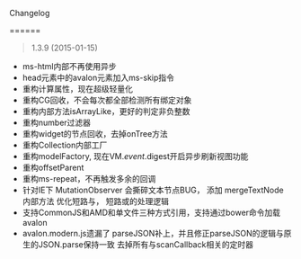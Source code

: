 Changelog

======

> 1.3.9 (2015-01-15)

+ ms-html内部不再使用异步
+ head元素中的avalon元素加入ms-skip指令
+ 重构计算属性，现在超级轻量化
+ 重构CG回收，不会每次都全部检测所有绑定对象
+ 重构内部方法isArrayLike，更好的判定非负整数
+ 重构number过滤器
+ 重构widget的节点回收，去掉onTree方法
+ 重构Collection内部工厂
+ 重构modelFactory, 现在VM.$event.$digest开启异步刷新视图功能
+ 重构offsetParent
+ 重构ms-repeat，不再触发多余的回调
+ 针对IE下 MutationObserver 会撕碎文本节点BUG， 添加 mergeTextNode 内部方法
优化短路与， 短路或的处理逻辑
+ 支持CommonJS和AMD和单文件三种方式引用，支持通过bower命令加载avalon
+ avalon.modern.js遗漏了 parseJSON补上，并且修正parseJSON的逻辑与原生的JSON.parse保持一致
去掉所有与scanCallback相关的定时器
